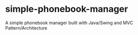 # simple-phonebook-manager
A simple phonebook manager built with Java/Swing and MVC Pattern/Architecture
